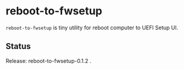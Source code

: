 reboot-to-fwsetup
=================

``reboot-to-fwsetup`` is tiny utility for reboot computer to UEFI Setup UI.


Status
------

Release: reboot-to-fwsetup-0.1.2 .
